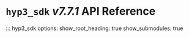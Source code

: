 # `hyp3_sdk` *v7.7.1* API Reference

::: hyp3_sdk
    options:
        show_root_heading: true
        show_submodules: true
